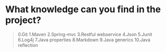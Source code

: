 # What knowledge can you find in the project?
>0.Git
>1.Maven
>2.Spring-mvc
>3.Restful webservice
>4.Json
>5.Junit
>6.Log4j
>7.Java properties
>8.Markdown
>9.Java generics
>10.Java reflection